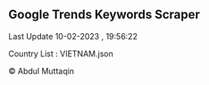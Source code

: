 

## Google Trends Keywords Scraper 
 
Last Update 10-02-2023 , 19:56:22

Country List :
VIETNAM.json



© Abdul Muttaqin 
